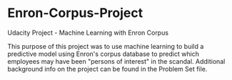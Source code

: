 # Enron-Corpus-Project
Udacity Project - Machine Learning with Enron Corpus

This purpose of this project was to use machine learning to build a predictive model using Enron's corpus database to predict which employees may have been "persons of interest" in the scandal.  Additional background info on the project can be found in the Problem Set file. 
